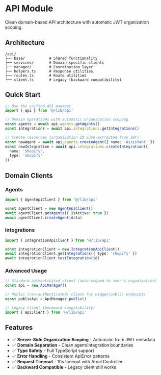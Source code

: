 # API Module

Clean domain-based API architecture with automatic JWT organization scoping.

## Architecture

```
/api/
├── base/           # Shared functionality
├── services/       # Domain-specific clients  
├── manager/        # Coordination layer
├── helpers.ts      # Response utilities
├── routes.ts       # Route utilities
└── client.ts       # Legacy (backward compatibility)
```

## Quick Start

```typescript
// Use the unified API manager
import { api } from '@/lib/api'

// Domain operations with automatic organization scoping
const agents = await api.agents.getAgents()
const integrations = await api.integrations.getIntegrations()

// Create resources (organization ID auto-extracted from JWT)
const newAgent = await api.agents.createAgent({ name: 'Assistant' })
const newIntegration = await api.integrations.createIntegration({ 
  name: 'Shopify', 
  type: 'shopify' 
})
```

## Domain Clients

### Agents
```typescript
import { AgentApiClient } from '@/lib/api'

const agentClient = new AgentApiClient()
await agentClient.getAgents({ isActive: true })
await agentClient.createAgent(data)
```

### Integrations  
```typescript
import { IntegrationApiClient } from '@/lib/api'

const integrationClient = new IntegrationApiClient()
await integrationClient.getIntegrations({ type: 'shopify' })
await integrationClient.testIntegration(id)
```

### Advanced Usage
```typescript
// Standard authenticated client (auto-scoped to user's organization)
const api = new ApiManager()

// Public (non-authenticated) client for widget/public endpoints  
const publicApi = ApiManager.public()

// Legacy client (backward compatibility)
import { apiClient } from '@/lib/api'
```

## Features

- ✅ **Server-Side Organization Scoping** - Automatic from JWT metadata
- ✅ **Domain Separation** - Clean agent/integration boundaries  
- ✅ **Type Safety** - Full TypeScript support
- ✅ **Error Handling** - Consistent ApiError patterns
- ✅ **Request Timeout** - 10s timeout with AbortController
- ✅ **Backward Compatible** - Legacy client still works
